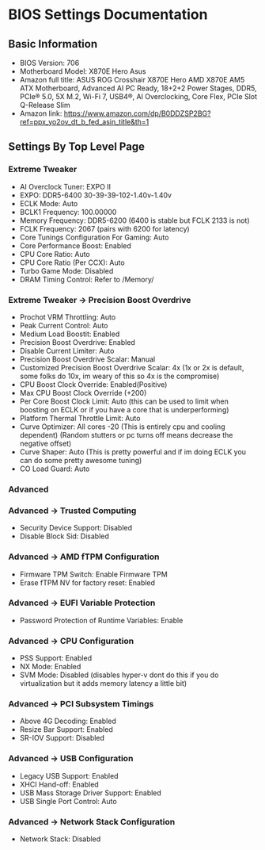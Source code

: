 # BIOS Settings Documentation

## Basic Information
- BIOS Version: 706
- Motherboard Model: X870E Hero Asus
- Amazon full title: ASUS ROG Crosshair X870E Hero AMD X870E AM5 ATX Motherboard, Advanced AI PC Ready, 18+2+2 Power Stages, DDR5, PCIe® 5.0, 5X M.2, Wi-Fi 7, USB4®, AI Overclocking, Core Flex, PCIe Slot Q-Release Slim
- Amazon link: https://www.amazon.com/dp/B0DDZSP2BG?ref=ppx_yo2ov_dt_b_fed_asin_title&th=1

## Settings By Top Level Page
### Extreme Tweaker
- AI Overclock Tuner: EXPO II 
- EXPO: DDR5-6400 30-39-39-102-1.40v-1.40v 
- ECLK Mode: Auto 
- BCLK1 Frequency: 100.00000 
- Memory Frequency: DDR5-6200 (6400 is stable but FCLK 2133 is not)
- FCLK Frequency: 2067 (pairs with 6200 for latency)
- Core Tunings Configuration For Gaming: Auto
- Core Performance Boost: Enabled
- CPU Core Ratio: Auto
- CPU Core Ratio (Per CCX): Auto
- Turbo Game Mode: Disabled
- DRAM Timing Control: Refer to /Memory/

### Extreme Tweaker -> Precision Boost Overdrive
- Prochot VRM Throttling: Auto
- Peak Current Control: Auto
- Medium Load Boostit: Enabled
- Precision Boost Overdrive: Enabled
- Disable Current Limiter: Auto
- Precision Boost Overdrive Scalar: Manual
- Customized Precision Boost Overdrive Scalar: 4x (1x or 2x is default, some folks do 10x, im weary of this so 4x is the compromise)
- CPU Boost Clock Override: Enabled(Positive)
- Max CPU Boost Clock Override (+200)
- Per Core Boost Clock Limit: Auto (this can be used to limit when boosting on ECLK or if you have a core that is underperforming)
- Platform Thermal Throttle Limit: Auto
- Curve Optimizer: All cores -20 (This is entirely cpu and cooling dependent) (Random stutters or pc turns off means decrease the negative offset)
- Curve Shaper: Auto (This is pretty powerful and if im doing ECLK you can do some pretty awesome tuning)
- CO Load Guard: Auto

### Advanced
### Advanced -> Trusted Computing
- Security Device Support: Disabled
- Disable Block Sid: Disabled
### Advanced -> AMD fTPM Configuration
- Firmware TPM Switch: Enable Firmware TPM
- Erase fTPM NV for factory reset: Enabled
### Advanced -> EUFI Variable Protection
- Password Protection of Runtime Variables: Enable
### Advanced -> CPU Configuration
- PSS Support: Enabled
- NX Mode: Enabled
- SVM Mode: Disabled (disables hyper-v dont do this if you do virtualization but it adds memory latency a little bit)
### Advanced -> PCI Subsystem Timings
- Above 4G Decoding: Enabled
- Resize Bar Support: Enabled
- SR-IOV Support: Disabled
### Advanced -> USB Configuration
- Legacy USB Support: Enabled
- XHCI Hand-off: Enabled
- USB Mass Storage Driver Support: Enabled
- USB Single Port Control: Auto
### Advanced -> Network Stack Configuration
- Network Stack: Disabled
